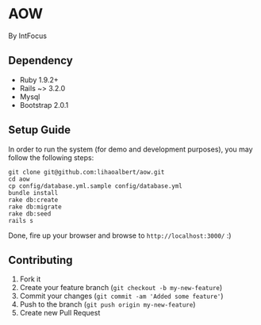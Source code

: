 # AOW

By IntFocus

## Dependency

* Ruby 1.9.2+
* Rails ~> 3.2.0
* Mysql
* Bootstrap 2.0.1

## Setup Guide

In order to run the system (for demo and development purposes), you may follow the following steps:

    git clone git@github.com:lihaoalbert/aow.git
    cd aow
    cp config/database.yml.sample config/database.yml
    bundle install
    rake db:create
    rake db:migrate
    rake db:seed
    rails s

Done, fire up your browser and browse to `http://localhost:3000/` :)

## Contributing

1. Fork it
2. Create your feature branch (`git checkout -b my-new-feature`)
3. Commit your changes (`git commit -am 'Added some feature'`)
4. Push to the branch (`git push origin my-new-feature`)
5. Create new Pull Request

